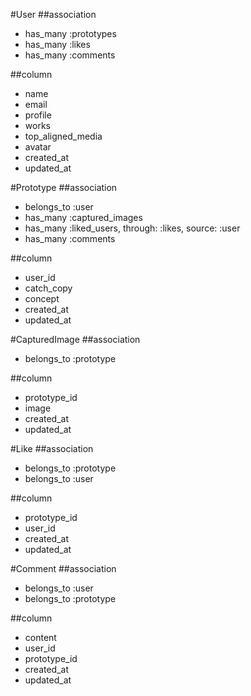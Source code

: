 #User
##association
- has_many :prototypes
- has_many :likes
- has_many :comments

##column
- name
- email
- profile
- works
- top_aligned_media
- avatar
- created_at
- updated_at


#Prototype
##association
- belongs_to :user
- has_many :captured_images
- has_many :liked_users, through: :likes, source: :user
- has_many :comments

##column
- user_id
- catch_copy
- concept
- created_at
- updated_at


#CapturedImage
##association
- belongs_to :prototype

##column
- prototype_id
- image
- created_at
- updated_at



#Like
##association
- belongs_to :prototype
- belongs_to :user

##column
- prototype_id
- user_id
- created_at
- updated_at




#Comment
##association
- belongs_to :user
- belongs_to :prototype

##column
- content
- user_id
- prototype_id
- created_at
- updated_at
